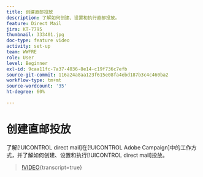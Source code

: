 ```yaml
---
title: 创建直邮投放
description: 了解如何创建、设置和执行直邮投放。
feature: Direct Mail
jira: KT-7795
thumbnail: 333401.jpg
doc-type: feature video
activity: set-up
team: WWFRE
role: User
level: Beginner
exl-id: 9caa11fc-7a37-4036-8e14-c19f736c7efb
source-git-commit: 116a24a8aa123f615e08fa4ebd187b3c4c460ba2
workflow-type: tm+mt
source-wordcount: '35'
ht-degree: 60%

---
```


# 创建直邮投放

了解[!UICONTROL direct mail]在[!UICONTROL Adobe Campaign]中的工作方式，并了解如何创建、设置和执行[!UICONTROL direct mail]投放。

>[!VIDEO](https://video.tv.adobe.com/v/333401?quality=12&learn=on){transcript=true}
